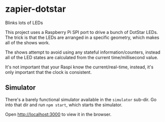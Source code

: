 # zapier-dotstar
Blinks lots of LEDs

This project uses a Raspberry Pi SPI port to drive a bunch of DotStar LEDs.
The trick is that the LEDs are arranged in a specific geometry, which makes
all of the shows work.

The shows attempt to avoid using any stateful information/counters, instead
all of the LED states are calculated from the current time/millisecond value.

It's not important that your Raspi know the current/real-time, instead, it's
only important that the clock is consistent.

## Simulator

There's a barely functional simulator available in the `simulator` sub-dir.  Go into that dir and run `npm start`, which starts the simulator.


Open [http://localhost:3000](http://localhost:3000) to view it in the browser.

